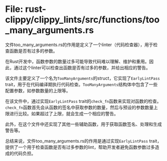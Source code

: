 # File: rust-clippy/clippy_lints/src/functions/too_many_arguments.rs

文件too_many_arguments.rs的作用是定义了一个linter（代码检查器），用于检查函数是否有过多的参数。

在Rust开发中，函数参数的数量过多可能导致代码难以理解、维护和重用。因此，通过这个linter可以检查出函数是否有过多的参数，并给出相应的警告。

该文件主要定义了一个名为`TooManyArguments`的struct，它实现了`EarlyLintPass` trait，用于在代码编译期执行代码检查。`TooManyArguments`结构体中包含了一些配置参数，如参数数量的上限等。

在该文件中，通过实现`EarlyLintPass` trait的`check_fn`函数来实现对函数的检查。`check_fn`函数首先会从函数的签名中获取参数的数量，然后与预设的参数数量上限进行比较。如果超过了上限，就会生成一个相应的警告。

此外，在这个文件中还实现了其他一些辅助函数，用于获取函数签名、处理和生成警告等。

总结来说，文件too_many_arguments.rs的作用是通过实现`EarlyLintPass` trait，提供了一个用于检查函数是否有过多参数的lint，帮助开发者避免函数参数过多造成的代码负担。

